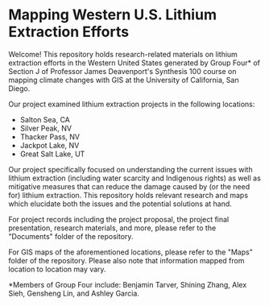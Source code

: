 # Mapping Western U.S. Lithium Extraction Efforts
Welcome! This repository holds research-related materials on lithium extraction efforts in the Western United States generated by Group Four* of Section J of Professor James Deavenport's Synthesis 100 course on mapping climate changes with GIS at the University of California, San Diego.

Our project examined lithium extraction projects in the following locations:
- Salton Sea, CA
- Silver Peak, NV
- Thacker Pass, NV
- Jackpot Lake, NV
- Great Salt Lake, UT

Our project specifically focused on understanding the current issues with lithium extraction (including water scarcity and Indigenous rights) as well as mitigative measures that can reduce the damage caused by (or the need for) lithium extraction. This repository holds relevant research and maps which elucidate both the issues and the potential solutions at hand.

For project records including the project proposal, the project final presentation, research materials, and more, please refer to the "Documents" folder of the repository.

For GIS maps of the aforementioned locations, please refer to the "Maps" folder of the repository. Please also note that information mapped from location to location may vary.

*Members of Group Four include: Benjamin Tarver, Shining Zhang, Alex Sieh, Gensheng Lin, and Ashley Garcia.

